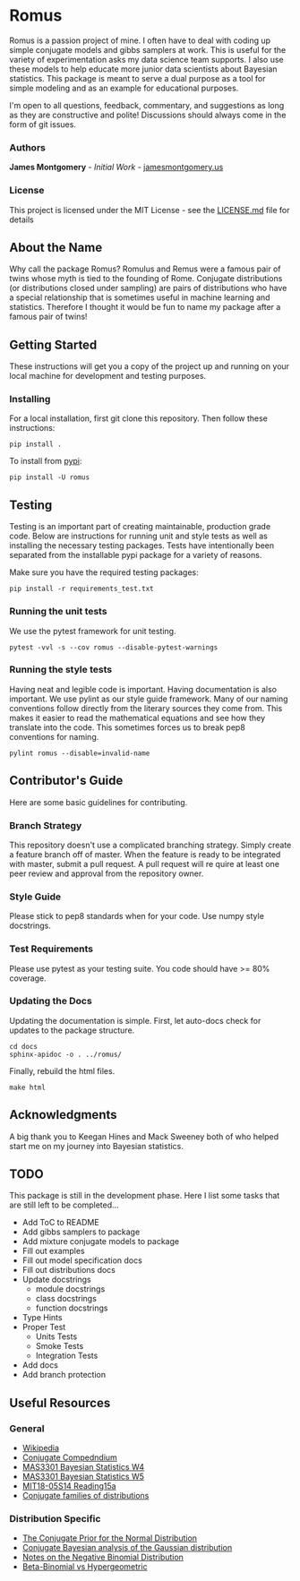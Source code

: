 # Romus

Romus is a passion project of mine. I often have to deal with coding up simple conjugate models and gibbs samplers at work. This is useful for the variety of experimentation asks my data science team supports. I also use these models to help educate more junior data scientists about Bayesian statistics. This package is meant to serve a dual purpose as a tool for simple modeling and as an example for educational purposes.

I'm open to all questions, feedback, commentary, and suggestions as long as they are constructive and polite! Discussions should always come in the form of git issues.

### Authors

**James Montgomery** - *Initial Work* - [jamesmontgomery.us](http://jamesmontgomery.us)

### License

This project is licensed under the MIT License - see the [LICENSE.md](LICENSE.md) file for details

## About the Name

Why call the package Romus? Romulus and Remus were a famous pair of twins whose myth is tied to the founding of Rome. Conjugate distributions (or distributions closed under sampling) are pairs of distributions who have a special relationship that is sometimes useful in machine learning and statistics. Therefore I thought it would be fun to name my package after a famous pair of twins!

## Getting Started

These instructions will get you a copy of the project up and running on your local machine for development and testing purposes.

### Installing

For a local installation, first git clone this repository. Then follow these instructions:

```
pip install .
```

To install from [pypi](#):

```
pip install -U romus
```

## Testing

Testing is an important part of creating maintainable, production grade code. Below are instructions for running unit and style tests as well as installing the necessary testing packages. Tests have intentionally been separated from the installable pypi package for a variety of reasons.

Make sure you have the required testing packages:

```
pip install -r requirements_test.txt
```

### Running the unit tests

We use the pytest framework for unit testing.

```
pytest -vvl -s --cov romus --disable-pytest-warnings
```

### Running the style tests

Having neat and legible code is important. Having documentation is also important. We use pylint as our style guide framework. Many of our naming conventions follow directly from the literary sources they come from. This makes it easier to read the mathematical equations and see how they translate into the code. This sometimes forces us to break pep8 conventions for naming.

```
pylint romus --disable=invalid-name
```

## Contributor's Guide

Here are some basic guidelines for contributing.

### Branch Strategy

This repository doesn't use a complicated branching strategy. Simply create a feature branch off of master. When the feature is ready to be integrated with master, submit a pull request. A pull request will re quire at least one peer review and approval from the repository owner.

### Style Guide

Please stick to pep8 standards when for your code. Use numpy style docstrings.

### Test Requirements

Please use pytest as your testing suite. You code should have >= 80% coverage.

### Updating the Docs

<!--
sphinx-quickstart --ext-autodoc
# comment conf.py file
# add docs/.nojekyll file
# update build dir in docs/Makefile
# update static dir in docs/conf.py
# create dummy docs/index.html
-->

Updating the documentation is simple. First, let auto-docs check for updates to the package structure.

```
cd docs
sphinx-apidoc -o . ../romus/
```

Finally, rebuild the html files.

```
make html
```

## Acknowledgments

A big thank you to Keegan Hines and Mack Sweeney both of who helped start me on my journey into Bayesian statistics.

## TODO

This package is still in the development phase. Here I list some tasks that are still left to be completed...

* Add ToC to README
* Add gibbs samplers to package
* Add mixture conjugate models to package
* Fill out examples
* Fill out model specification docs
* Fill out distributions docs
* Update docstrings
  * module docstrings
  * class docstrings
  * function docstrings
* Type Hints
* Proper Test
  * Units Tests
  * Smoke Tests
  * Integration Tests
* Add docs
* Add branch protection

## Useful Resources

### General

* [Wikipedia](https://en.wikipedia.org/wiki/Conjugate_prior)
* [Conjugate Compedndium](https://www.johndcook.com/CompendiumOfConjugatePriors.pdf)
* [MAS3301 Bayesian Statistics W4](http://www.mas.ncl.ac.uk/~nmf16/teaching/mas3301/week4.pdf)
* [MAS3301 Bayesian Statistics W5](http://www.mas.ncl.ac.uk/~nmf16/teaching/mas3301/week5.pdf)
* [MIT18-05S14 Reading15a](https://ocw.mit.edu/courses/mathematics/18-05-introduction-to-probability-and-statistics-spring-2014/readings/MIT18_05S14_Reading15a.pdf)
* [Conjugate families of distributions](http://halweb.uc3m.es/esp/Personal/personas/mwiper/docencia/English/PhD_Bayesian_Statistics/ch3_2009.pdf)

### Distribution Specific

* [The Conjugate Prior for the Normal Distribution](https://people.eecs.berkeley.edu/~jordan/courses/260-spring10/lectures/lecture5.pdf)
* [Conjugate Bayesian analysis of the Gaussian distribution](https://www.cs.ubc.ca/~murphyk/Papers/bayesGauss.pdf)
* [Notes on the Negative Binomial Distribution](https://www.johndcook.com/negative_binomial.pdf)
* [Beta-Binomial vs Hypergeometric](https://stats.stackexchange.com/questions/311088/beta-binomial-as-conjugate-to-hypergeometric)
